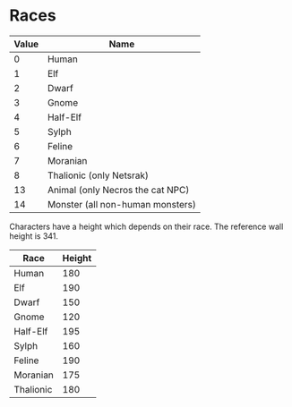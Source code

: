 # Races

Value | Name
----|----
0 | Human
1 | Elf
2 | Dwarf
3 | Gnome
4 | Half-Elf
5 | Sylph
6 | Feline
7 | Moranian
8 | Thalionic (only Netsrak)
13 | Animal (only Necros the cat NPC)
14 | Monster (all non-human monsters)


Characters have a height which depends on their race. The reference wall height is 341.

Race | Height
--- | ---
Human | 180
Elf | 190
Dwarf | 150
Gnome | 120
Half-Elf | 195
Sylph | 160
Feline | 190
Moranian | 175
Thalionic | 180
